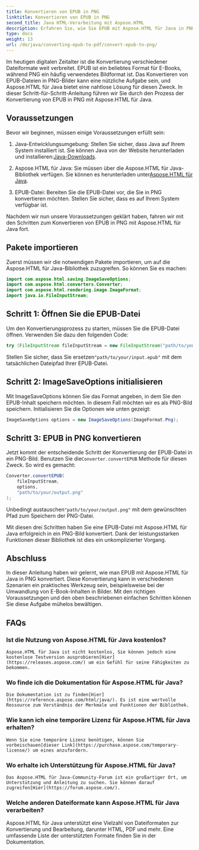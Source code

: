 ```yaml
---
title: Konvertieren von EPUB in PNG
linktitle: Konvertieren von EPUB in PNG
second_title: Java HTML-Verarbeitung mit Aspose.HTML
description: Erfahren Sie, wie Sie EPUB mit Aspose.HTML für Java in PNG konvertieren. Befolgen Sie unsere Schritt-für-Schritt-Anleitung und gestalten Sie Ihre E-Book-Inhalte optisch ansprechend.
type: docs
weight: 13
url: /de/java/converting-epub-to-pdf/convert-epub-to-png/
---
```


Im heutigen digitalen Zeitalter ist die Konvertierung verschiedener Dateiformate weit verbreitet. EPUB ist ein beliebtes Format für E-Books, während PNG ein häufig verwendetes Bildformat ist. Das Konvertieren von EPUB-Dateien in PNG-Bilder kann eine nützliche Aufgabe sein, und Aspose.HTML für Java bietet eine nahtlose Lösung für diesen Zweck. In dieser Schritt-für-Schritt-Anleitung führen wir Sie durch den Prozess der Konvertierung von EPUB in PNG mit Aspose.HTML für Java.

## Voraussetzungen

Bevor wir beginnen, müssen einige Voraussetzungen erfüllt sein:

1.  Java-Entwicklungsumgebung: Stellen Sie sicher, dass Java auf Ihrem System installiert ist. Sie können Java von der Website herunterladen und installieren:[Java-Downloads](https://www.oracle.com/java/technologies/javase-downloads.html).

2.  Aspose.HTML für Java: Sie müssen über die Aspose.HTML für Java-Bibliothek verfügen. Sie können es herunterladen unter[Aspose.HTML für Java](https://releases.aspose.com/html/java/).

3. EPUB-Datei: Bereiten Sie die EPUB-Datei vor, die Sie in PNG konvertieren möchten. Stellen Sie sicher, dass es auf Ihrem System verfügbar ist.

Nachdem wir nun unsere Voraussetzungen geklärt haben, fahren wir mit den Schritten zum Konvertieren von EPUB in PNG mit Aspose.HTML für Java fort.

## Pakete importieren

Zuerst müssen wir die notwendigen Pakete importieren, um auf die Aspose.HTML für Java-Bibliothek zuzugreifen. So können Sie es machen:

```java
import com.aspose.html.saving.ImageSaveOptions;
import com.aspose.html.converters.Converter;
import com.aspose.html.rendering.image.ImageFormat;
import java.io.FileInputStream;
```

## Schritt 1: Öffnen Sie die EPUB-Datei

Um den Konvertierungsprozess zu starten, müssen Sie die EPUB-Datei öffnen. Verwenden Sie dazu den folgenden Code:

```java
try (FileInputStream fileInputStream = new FileInputStream("path/to/your/input.epub")) {
```

 Stellen Sie sicher, dass Sie ersetzen`"path/to/your/input.epub"` mit dem tatsächlichen Dateipfad Ihrer EPUB-Datei.

## Schritt 2: ImageSaveOptions initialisieren

Mit ImageSaveOptions können Sie das Format angeben, in dem Sie den EPUB-Inhalt speichern möchten. In diesem Fall möchten wir es als PNG-Bild speichern. Initialisieren Sie die Optionen wie unten gezeigt:

```java
ImageSaveOptions options = new ImageSaveOptions(ImageFormat.Png);
```

## Schritt 3: EPUB in PNG konvertieren

 Jetzt kommt der entscheidende Schritt der Konvertierung der EPUB-Datei in ein PNG-Bild. Benutzen Sie die`Converter.convertEPUB` Methode für diesen Zweck. So wird es gemacht:

```java
Converter.convertEPUB(
    fileInputStream,
    options,
    "path/to/your/output.png"
);
```

 Unbedingt austauschen`"path/to/your/output.png"` mit dem gewünschten Pfad zum Speichern der PNG-Datei.

Mit diesen drei Schritten haben Sie eine EPUB-Datei mit Aspose.HTML für Java erfolgreich in ein PNG-Bild konvertiert. Dank der leistungsstarken Funktionen dieser Bibliothek ist dies ein unkomplizierter Vorgang.

## Abschluss

In dieser Anleitung haben wir gelernt, wie man EPUB mit Aspose.HTML für Java in PNG konvertiert. Diese Konvertierung kann in verschiedenen Szenarien ein praktisches Werkzeug sein, beispielsweise bei der Umwandlung von E-Book-Inhalten in Bilder. Mit den richtigen Voraussetzungen und den oben beschriebenen einfachen Schritten können Sie diese Aufgabe mühelos bewältigen.

## FAQs

### Ist die Nutzung von Aspose.HTML für Java kostenlos?
    Aspose.HTML für Java ist nicht kostenlos, Sie können jedoch eine kostenlose Testversion ausprobieren[Hier](https://releases.aspose.com/) um ein Gefühl für seine Fähigkeiten zu bekommen.

### Wo finde ich die Dokumentation für Aspose.HTML für Java?
    Die Dokumentation ist zu finden[Hier](https://reference.aspose.com/html/java/). Es ist eine wertvolle Ressource zum Verständnis der Merkmale und Funktionen der Bibliothek.

### Wie kann ich eine temporäre Lizenz für Aspose.HTML für Java erhalten?
    Wenn Sie eine temporäre Lizenz benötigen, können Sie vorbeischauen[dieser Link](https://purchase.aspose.com/temporary-license/) um eines anzufordern.

### Wo erhalte ich Unterstützung für Aspose.HTML für Java?
    Das Aspose.HTML für Java-Community-Forum ist ein großartiger Ort, um Unterstützung und Anleitung zu suchen. Sie können darauf zugreifen[Hier](https://forum.aspose.com/).

### Welche anderen Dateiformate kann Aspose.HTML für Java verarbeiten?
   Aspose.HTML für Java unterstützt eine Vielzahl von Dateiformaten zur Konvertierung und Bearbeitung, darunter HTML, PDF und mehr. Eine umfassende Liste der unterstützten Formate finden Sie in der Dokumentation.